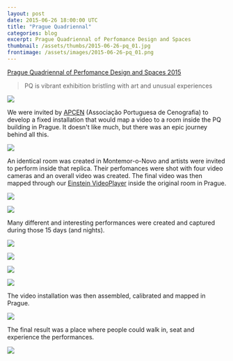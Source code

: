 ```yaml
---
layout: post
date: 2015-06-26 18:00:00 UTC
title: "Prague Quadriennal"
categories: blog
excerpt: Prague Quadriennal of Perfomance Design and Spaces
thumbnail: /assets/thumbs/2015-06-26-pq_01.jpg
frontimage: /assets/images/2015-06-26-pq_01.png
---
```


[Prague Quadriennal of Perfomance Design and Spaces 2015][1]
> PQ is vibrant exhibition bristling with art and unusual experiences

![](/assets/images/2015-06-26-pq_01.png)

We were invited by [APCEN][2] (Associação Portuguesa de Cenografia) to develop a fixed installation that would map a video to a room inside the PQ building in Prague. It doesn't like much, but there was an epic journey behind all this.

![](/assets/images/2015-06-26-pq_09.jpg)

An identical room was created in Montemor-o-Novo and artists were invited to perform inside that replica. Their perfomances were shot with four video cameras and an overall video was created. The final video was then mapped through our [Einstein VideoPlayer][3] inside the original room in Prague.

![](/assets/images/2015-06-26-pq_02.jpg)

![](/assets/images/2015-06-26-pq_03.jpg)

Many different and interesting performances were created and captured during those 15 days (and nights).

![](/assets/images/2015-06-26-pq_06.jpg)

![](/assets/images/2015-06-26-pq_07.jpg)

![](/assets/images/2015-06-26-pq_04.jpg)

![](/assets/images/2015-06-26-pq_05.jpg)

The video installation was then assembled, calibrated and mapped in Prague.

![](/assets/images/2015-06-26-pq_08.jpg)

The final result was a place where people could walk in, seat and experience the performances.

![](/assets/images/2015-06-26-pq_10.jpg)

[1]: http://www.pq.cz/en/
[2]: https://apcen.wordpress.com/
[3]: http://artica.cc/einstein/